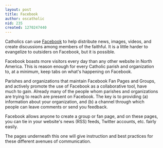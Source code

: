 ```yaml
---
layout: post
title: Facebook
author: oscatholic
nid: 235
created: 1270247440
---
```

<p>
	Catholics can use <a href="http://www.facebook.com/">Facebook</a> to help distribute news, images, videos, and create discussions among members of the faithful. It is a little harder to evangelize to outsiders on Facebook, but it is possible.</p>
<p>
	Facebook boasts more visitors every day than any other website in North America. This is reason enough for every Catholic parish and organization to, at a minimum, keep tabs on what&#39;s happening on Facebook.</p>
<p>
	Parishes and organizations that maintain Facebook Fan Pages and Groups, and actively promote the use of Facebook as a collaborative tool, have much to gain. Already many of the people whom parishes and organizations are trying to reach are present on Facebook. The key is to providing (a) information about your organization, and (b) a channel through which people can leave comments or send you feedback.</p>
<p>
	Facebook allows anyone to create a group or fan page, and on these pages, you can tie in your website&#39;s news (RSS) feeds, Twitter accounts, etc. fairly easily.</p>
<p>
	The pages underneath this one will give instruction and best practices for these different avenues of communication.</p>
